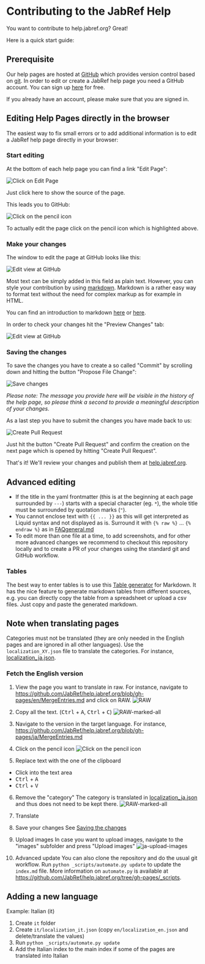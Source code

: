# Contributing to the JabRef Help

You want to contribute to help.jabref.org? Great! 

Here is a quick start guide:


## Prerequisite

Our help pages are hosted at [GitHub](https://www.github.com) which provides version control based on [git](https://git-scm.com/). In order to edit or create a JabRef help page you need a GitHub account. You can sign up [here](https://github.com/join) for free.

If you already have an account, please make sure that you are signed in.

## Editing Help Pages directly in the browser

The easiest way to fix small errors or to add additional information is to edit a JabRef help page directly in your browser:


### Start editing

At the bottom of each help page you can find a link "Edit Page":

![Click on Edit Page](en/images/screenshot-edit-link.png)

Just click here to show the source of the page.

This leads you to GitHub:

![Click on the pencil icon](en/images/screenshot-edit-pencil.png)

To actually edit the page click on the pencil icon which is highlighted above.


### Make your changes

The window to edit the page at GitHub looks like this:

![Edit view at GitHub](en/images/screenshot-edit-page.png)

Most text can be simply added in this field as plain text. 
However, you can style your contribution by using [markdown](https://daringfireball.net/projects/markdown/). Markdown is a rather easy way to format text without the need for complex markup as for example in HTML.

You can find an introduction to markdown [here](https://daringfireball.net/projects/markdown/) or [here](https://guides.github.com/features/mastering-markdown/).

In order to check your changes hit the "Preview Changes" tab:

![Edit view at GitHub](en/images/screenshot-edit-preview.png)


### Saving the changes

To save the changes you have to create a so called "Commit" by scrolling down and hitting the button "Propose File Change":

![Save changes](en/images/screenshot-edit-commit.png)

*Please note: The message you provide here will be visible in the history of the help page, so please think a second to provide a meaningful description of your changes.*

As a last step you have to submit the changes you have made back to us:

![Create Pull Request](en/images/screenshot-edit-pullRequest.png)

Just hit the button "Create Pull Request" and confirm the creation on the next page which is opened by hitting "Create Pull Request".

That's it! We'll review your changes and publish them at [help.jabref.org](http://help.jabref.org).


## Advanced editing

- If the title in the yaml frontmatter (this is at the beginning at each page surrounded by `---`) starts with a special character (eg. `*`), the whole title must be surrounded by quotation marks (`"`).
- You cannot enclose text with `{{ ... }}` as this will get interpreted as Liquid syntax and not displayed as is.
   Surround it with `{% raw %}` ... `{% endraw %}` as in [FAQgeneral.md](https://github.com/JabRef/help.jabref.org/blob/gh-pages/en/FAQgeneral.md#q-i-am-using-jabref-in-my-work-should-i-cite-jabref-in-my-publications)
- To edit more than one file at a time, to add screenshots, and for other more advanced changes we recommend to checkout this repository locally and to create a PR of your changes using the standard git and GitHub workflow.

### Tables

The best way to enter tables is to use this [Table generator](http://www.tablesgenerator.com/markdown_tables) for Markdown.
It has the nice feature to generate markdown tables from different sources, e.g. you can directly copy the table from a spreadsheet or upload a csv files. Just copy and paste the generated markdown.


## Note when translating pages

Categories must not be translated (they are only needed in the English pages and are ignored in all other languages).
Use the `localization_XY.json` file to translate the categories.
For instance, [localization_ja.json](https://github.com/JabRef/help.jabref.org/blob/gh-pages/ja/localization_ja.json).

### Fetch the English version

1. View the page you want to translate in raw. For instance, navigate to https://github.com/JabRef/help.jabref.org/blob/gh-pages/en/MergeEntries.md and click on RAW.
  ![RAW](en/images/screenshot-raw.png)

2. Copy all the text. (<kbd>Ctrl</kbd> + <kbd>A</kbd>, <kbd>Ctrl</kbd> + <kbd>C</kbd>)
  ![RAW-marked-all](en/images/screenshot-raw-marked-all.png)

3. Navigate to the version in the target language. For instance, https://github.com/JabRef/help.jabref.org/blob/gh-pages/ja/MergeEntries.md

4. Click on the pencil icon
  ![Click on the pencil icon](en/images/screenshot-edit-pencil.png)

5. Replace text with the one of the clipboard
  - Click into the text area
  - <kbd>Ctrl</kbd> + <kbd>A</kbd>
  - <kbd>Ctrl</kbd> + <kbd>V</kbd>

6. Remove the "category"
  The category is translated in [localization_ja.json](https://github.com/JabRef/help.jabref.org/blob/gh-pages/ja/localization_ja.json) and thus does not need to be kept there.
  ![RAW-marked-all](en/images/screenshot-edit-ja-mergeentries.png)

7. Translate

8. Save your changes
  See [Saving the changes](#saving-the-changes)

9. Upload images
  In case you want to upload images, navigate to the "images" subfolder and press "Upload images"
  ![ja-upload-images](en/images/screenshot-ja-upload-images.png)

10. Advanced update
    You can also clone the repository and do the usual git workflow.
    Run `python _scripts/automate.py update` to update the `index.md` file.
    More information on `automate.py` is available at <https://github.com/JabRef/help.jabref.org/tree/gh-pages/_scripts>.

## Adding a new language

Example: Italian (it)

1. Create `it` folder
2. Create `it/localization_it.json` (copy `en/localization_en.json` and delete/translate the values)
3. Run `python _scripts/automate.py update`
4. Add the Italian index to the main index if some of the pages are translated into Italian
